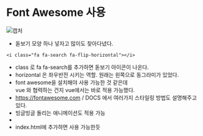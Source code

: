 # Font Awesome 사용
![캡처](https://user-images.githubusercontent.com/68420164/125787227-313f9ab3-7008-4e56-b1c9-30da85d2f12c.PNG)
- 돋보기 모양 하나 넣자고 많이도 찾아다녔다.
```
<i class="fa fa-search fa-flip-horizontal"></i>
```
- class 로 fa fa-search를 추가하면 돋보기 아이콘이 나온다.
- horizontal 은 좌우반전 시키는 역할. 원래는 왼쪽으로 동그라미가 있었다.
- font awesome을 설치해야 사용 가능한 것 같은데\
vue 와 협력하는 건지 vue에서는 바로 적용 가능했다.
- https://fontawesome.com /
DOCS 에서 여러가지 스타일링 방법도 설명해주고 있다.
- 빙글빙글 돌리는 애니메이션도 적용 가능
- <script src="https://use.fontawesome.com/releases/v5.2.0/js/all.js"></script> 
- index.html에 추가하면 사용 가능한듯
